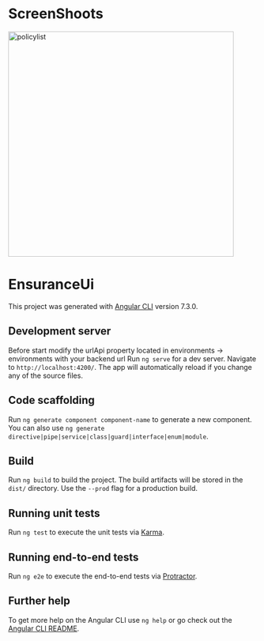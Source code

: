 # ScreenShoots

<img width="456" alt="policylist" src="https://user-images.githubusercontent.com/18702110/52429197-905c2480-2ad1-11e9-8d65-333a6d49687f.PNG">

# EnsuranceUi

This project was generated with [Angular CLI](https://github.com/angular/angular-cli) version 7.3.0.

## Development server

Before start modify the urlApi property located in environments -> environments with your backend url
Run `ng serve` for a dev server. Navigate to `http://localhost:4200/`. The app will automatically reload if you change any of the source files.

## Code scaffolding

Run `ng generate component component-name` to generate a new component. You can also use `ng generate directive|pipe|service|class|guard|interface|enum|module`.

## Build

Run `ng build` to build the project. The build artifacts will be stored in the `dist/` directory. Use the `--prod` flag for a production build.

## Running unit tests

Run `ng test` to execute the unit tests via [Karma](https://karma-runner.github.io).

## Running end-to-end tests

Run `ng e2e` to execute the end-to-end tests via [Protractor](http://www.protractortest.org/).

## Further help

To get more help on the Angular CLI use `ng help` or go check out the [Angular CLI README](https://github.com/angular/angular-cli/blob/master/README.md).
